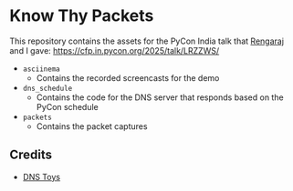# Know Thy Packets

This repository contains the assets for the PyCon India talk that [Rengaraj](https://github.com/gnurenga) and I gave: https://cfp.in.pycon.org/2025/talk/LRZZWS/

- `asciinema`
  - Contains the recorded screencasts for the demo
- `dns_schedule`
  - Contains the code for the DNS server that responds based on the PyCon schedule
- `packets`
  - Contains the packet captures
 
## Credits 

- [DNS Toys](https://github.com/knadh/dns.toys)
